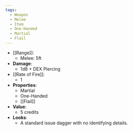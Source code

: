 ```yaml
---
tags:
  - Weapon
  - Melee
  - Item
  - One-Handed
  - Martial
  - Flail
---
```

* [[Range]]:
	* Melee: 5ft
* __Damage__:
	* 1d8 + DEX Piercing
* [[Rate of Fire]]:
	* 1
* __Properties__:
	* Martial
	* One-Handed
	* [[Flail]]
* **Value**:
	* 5 credits
* **Looks**:
	* A standard issue dagger with no identifying details.